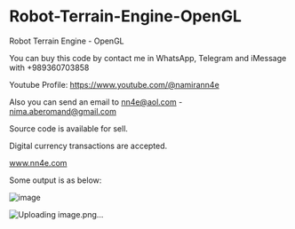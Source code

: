 # Robot-Terrain-Engine-OpenGL
Robot Terrain Engine - OpenGL

You can buy this code by contact me in WhatsApp, Telegram and iMessage with +989360703858

Youtube Profile: https://www.youtube.com/@namirann4e

Also you can send an email to nn4e@aol.com - nima.aberomand@gmail.com

Source code is available for sell.

Digital currency transactions are accepted.

www.nn4e.com

Some output is as below:

![image](https://github.com/user-attachments/assets/7f5ce368-3fbb-413b-b7d1-5d087232b8d8)

![Uploading image.png…]()

